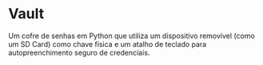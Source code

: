 # Vault
Um cofre de senhas em Python que utiliza um dispositivo removível (como um SD Card) como chave física e um atalho de teclado para autopreenchimento seguro de credenciais.
